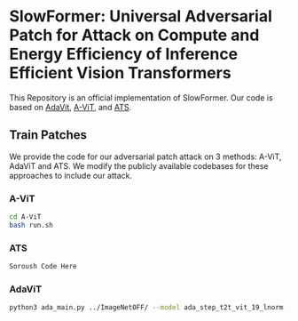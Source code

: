 # SlowFormer: Universal Adversarial Patch for Attack on Compute and Energy Efficiency of Inference Efficient Vision Transformers

This Repository is an official implementation of SlowFormer.
Our code is based on [AdaVit](https://github.com/MengLcool/AdaViT), [A-ViT](https://github.com/NVlabs/A-ViT), and [ATS](https://adaptivetokensampling.github.io/). 
## Train Patches

We provide the code for our adversarial patch attack on 3 methods: A-ViT,
AdaViT and ATS. We modify the publicly available codebases for these approaches
to include our attack.

### A-ViT

```sh
cd A-ViT
bash run.sh
```

### ATS

```sh
Soroush Code Here
```

### AdaViT

```sh
python3 ada_main.py ../ImageNetOFF/ --model ada_step_t2t_vit_19_lnorm --ada-head --ada-layer --ada-token-with-mlp --flops-dict adavit_ckpt/t2t-19-h-l-tmlp_flops_dict.pth --eval_checkpoint ./adavit_ckpt/ada_step_t2t_vit_19_lnorm-224-adahlt.tar --num-gpu 4 --batch-size 128 --no-aug --amp
```
